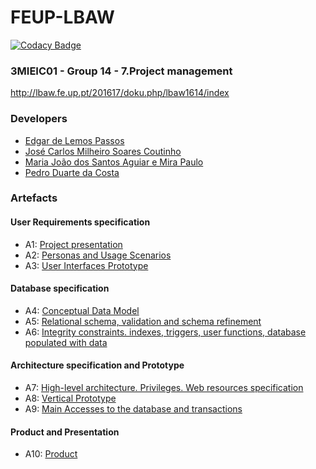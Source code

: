 # FEUP-LBAW

[![Codacy Badge](https://api.codacy.com/project/badge/Grade/7eecef04939b4eca9350a3a964269bee)](https://www.codacy.com?utm_source=github.com&amp;utm_medium=referral&amp;utm_content=pedro-c/FEUP-LBAW&amp;utm_campaign=Badge_Grade)

### 3MIEIC01 - Group 14 - 7.Project management
http://lbaw.fe.up.pt/201617/doku.php/lbaw1614/index

### Developers
* [Edgar de Lemos Passos](https://github.com/epassos26)
* [José Carlos Milheiro Soares Coutinho](https://github.com/ZeCarlosCoutinho)
* [Maria João dos Santos Aguiar e Mira Paulo](https://github.com/MariaJoaoMiraPaulo)
* [Pedro Duarte da Costa](https://github.com/pedro-c)

### Artefacts
#### User Requirements specification
* A1: [Project presentation](https://github.com/pedro-c/FEUP-LBAW/blob/master/artefacts/a1_direkt.pdf)
* A2: [Personas and Usage Scenarios](https://github.com/pedro-c/FEUP-LBAW/blob/master/artefacts/a2_actors_and_user_stories.pdf)
* A3: [User Interfaces Prototype](https://github.com/pedro-c/FEUP-LBAW/blob/master/artefacts/a3_user_interface_prototype.pdf)
#### Database specification
* A4: [Conceptual Data Model](https://github.com/pedro-c/FEUP-LBAW/blob/master/artefacts/a4_conceptual_data_model.pdf)
* A5: [Relational schema, validation and schema refinement](https://github.com/pedro-c/FEUP-LBAW/blob/master/artefacts/a5_relational_schema.pdf)
* A6: [Integrity constraints. indexes, triggers, user functions, database populated with data](https://github.com/pedro-c/FEUP-LBAW/blob/master/artefacts/a6_integrity_constraints_indexes_triggers_and_user_functions.pdf)
#### Architecture specification and Prototype
* A7: [High-level architecture. Privileges. Web resources specification](https://github.com/pedro-c/FEUP-LBAW/blob/master/artefacts/a7_web_resources_documentation.pdf)
* A8: [Vertical Prototype](https://github.com/pedro-c/FEUP-LBAW/blob/master/artefacts/a8_vertical_prototype.pdf)
* A9: [Main Accesses to the database and transactions](https://github.com/pedro-c/FEUP-LBAW/blob/master/artefacts/a9_main_accesses_to_the_database_and_transactions.pdf)
#### Product and Presentation
* A10: [Product](https://github.com/pedro-c/FEUP-LBAW/blob/master/artefacts/a10_product.pdf)


